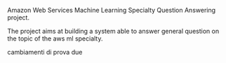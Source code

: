 Amazon Web Services Machine Learning Specialty Question Answering project.

The project aims at building a system able to answer general question on the topic of the aws ml specialty.

cambiamenti di prova due

